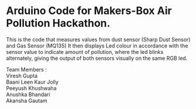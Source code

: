 # Arduino Code for Makers-Box Air Pollution Hackathon.
This is the code that measures values from dust sensor (Sharp Dust Sensor) and Gas Sensor (MQ135)
It then displays Led colour in accordance with the sensor value to indicate amount of pollution, where the led blinks alternately, giving the output of both sensors visually on the same RGB led.

Team Members : <br/>
Viresh Gupta<br/>
Baani Leen Kaur Jolly<br/>
Peeyush Khushwaha<br/>
Anushka Bhandari<br/>
Akansha Gautam<br/>
